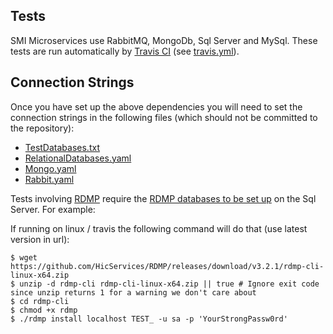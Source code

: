 ## Tests

SMI Microservices use RabbitMQ, MongoDb, Sql Server and MySql.  These tests are run automatically by [Travis CI](https://travis-ci.org/SMI/SmiServices) (see [travis.yml](.travis.yml)).

## Connection Strings

Once you have set up the above dependencies you will need to set the connection strings in the following files (which should not be committed to the repository):

- [TestDatabases.txt](./tests/common/Smi.Common.Tests/TestDatabases.txt)
- [RelationalDatabases.yaml](./tests/common/Smi.Common.Tests/RelationalDatabases.yaml)
- [Mongo.yaml](./tests/common/Smi.Common.Tests/Mongo.yaml)
- [Rabbit.yaml](./tests/common/Smi.Common.Tests/Rabbit.yaml)

Tests involving [RDMP](https://github.com/HicServices/RDMP/) require the [RDMP databases to be set up](https://github.com/HicServices/RDMP/blob/develop/Documentation/CodeTutorials/Tests.md#database-tests) on the Sql Server.  For example:

If running on linux / travis the following command will do that (use latest version in url):

```
$ wget https://github.com/HicServices/RDMP/releases/download/v3.2.1/rdmp-cli-linux-x64.zip
$ unzip -d rdmp-cli rdmp-cli-linux-x64.zip || true # Ignore exit code since unzip returns 1 for a warning we don't care about
$ cd rdmp-cli
$ chmod +x rdmp
$ ./rdmp install localhost TEST_ -u sa -p 'YourStrongPassw0rd'
```
